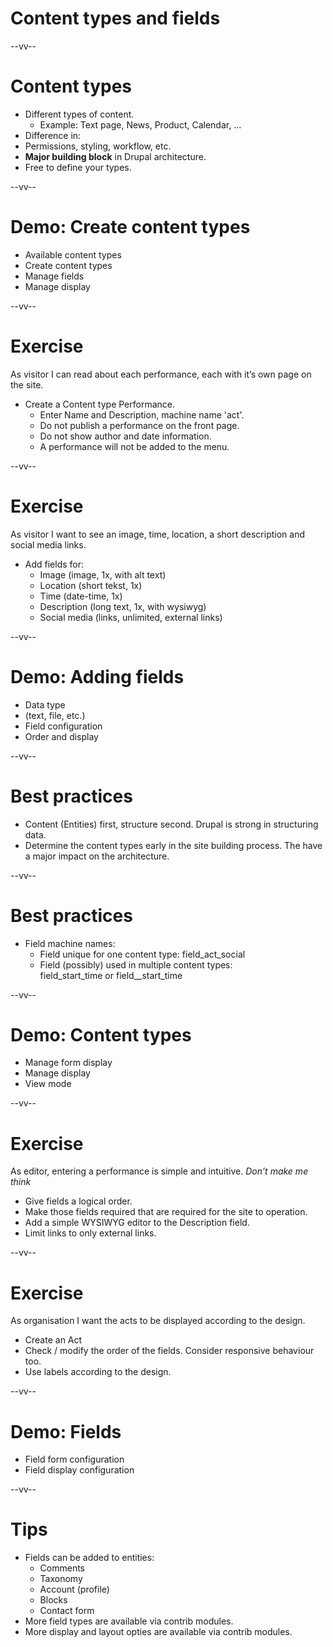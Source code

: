 # Content types and fields

--vv--

# Content types
- Different types of content.
  - Example: Text page, News, Product, Calendar, …
- Difference in:
-   Permissions, styling, workflow, etc.
- **Major building block** in Drupal architecture. 
- Free to define your types.

--vv--

# Demo: Create content types
- Available content types
- Create content types
- Manage fields
- Manage display

--vv--

# Exercise
As visitor I can read about each performance, each with it’s own page on the site.

- Create a Content type Performance.
  - Enter Name and Description, machine name 'act'.
  - Do not publish a performance on the front page.
  - Do not show author and date information.
  - A performance will not be added to the menu.

--vv--

# Exercise
As visitor I want to see an image, time, location, a short description and social media links.

- Add fields for:
  - Image (image, 1x, with alt text)
  - Location (short tekst, 1x)
  - Time (date-time, 1x)
  - Description (long text, 1x, with wysiwyg)
  - Social media (links, unlimited, external links)

--vv--

# Demo: Adding fields
- Data type
- (text, file, etc.)
- Field configuration
- Order and display

--vv--

# Best practices
- Content (Entities) first, structure second. Drupal is strong in structuring data.
- Determine the content types early in the site building process. The have a major impact on the architecture.

--vv--

# Best practices
- Field machine names:
  - Field unique for one content type: field_act_social
  - Field (possibly) used in multiple content types: 
<br>field_start_time or field__start_time

--vv--

# Demo: Content types
- Manage form display
- Manage display
- View mode

--vv--

# Exercise
As editor, entering a performance is simple and intuitive.
_Don’t make me think_

- Give fields a logical order.
- Make those fields required that are required for the site to operation.
- Add a simple WYSIWYG editor to the Description field.
- Limit links to only external links.

--vv--

# Exercise
As organisation I want the acts to be displayed according to the design.

- Create an Act
- Check / modify the order of the fields. Consider responsive behaviour too.
- Use labels according to the design.

--vv--

# Demo: Fields
- Field form configuration
- Field display configuration

--vv--

# Tips
- Fields can be added to entities:
  - Comments
  - Taxonomy
  - Account (profile)
  - Blocks
  - Contact form
- More field types are available via contrib modules.
- More display and layout opties are available via contrib modules.